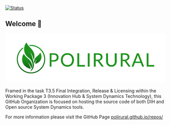 [![Status](https://img.shields.io/badge/Status-Work%20in%20progress-orange?style=plastic)](https://github.com/polirural)

## Welcome 👋

![Polirural](/profile/logo_polirural.png)

Framed in the task T3.5 Final Integration, Release & Licensing within the Working Package 3 (Innovation Hub & System Dynamics Technology), this GitHub Organization is focused on hosting the source code of both DIH and Open source System Dynamics tools.

For more information please visit the GitHub Page [polirural.github.io/repos/](https://polirural.github.io/repos/)
